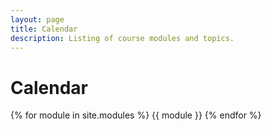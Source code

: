 ```yaml
---
layout: page
title: Calendar
description: Listing of course modules and topics.
---
```


# Calendar
 
{% for module in site.modules %}
{{ module }}
{% endfor %}
